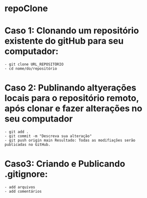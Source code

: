 # repoClone
# Caso 1: Clonando um repositório existente do gitHub para seu computador:
    - git clone URL_REPOSITÓRIO
    - cd nome/do/repositório

# Caso 2: Publinando altyerações locais para o repositório remoto, após clonar e fazer alterações no seu computador
    - git add .
    - git commit -m "Descreva sua alteração"
    - git push origin main Resultado: Todas as modifiações serão publicadas no GitHub.

# Caso3: Criando e Publicando .gitignore:
    - add arquivos
    - add comentários